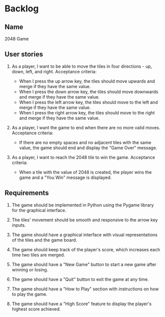 # Backlog

## Name
2048 Game

## User stories
1. As a player, I want to be able to move the tiles in four directions - up, down, left, and right.
    Acceptance criteria:
    - When I press the up arrow key, the tiles should move upwards and merge if they have the same value.
    - When I press the down arrow key, the tiles should move downwards and merge if they have the same value.
    - When I press the left arrow key, the tiles should move to the left and merge if they have the same value.
    - When I press the right arrow key, the tiles should move to the right and merge if they have the same value.

2. As a player, I want the game to end when there are no more valid moves.
    Acceptance criteria:
    - If there are no empty spaces and no adjacent tiles with the same value, the game should end and display the "Game Over" message.

3. As a player, I want to reach the 2048 tile to win the game.
    Acceptance criteria:
    - When a tile with the value of 2048 is created, the player wins the game and a "You Win" message is displayed.

## Requirements
1. The game should be implemented in Python using the Pygame library for the graphical interface.

2. The tiles' movement should be smooth and responsive to the arrow key inputs.

3. The game should have a graphical interface with visual representations of the tiles and the game board.

4. The game should keep track of the player's score, which increases each time two tiles are merged.

5. The game should have a "New Game" button to start a new game after winning or losing.

6. The game should have a "Quit" button to exit the game at any time.

7. The game should have a "How to Play" section with instructions on how to play the game.

8. The game should have a "High Score" feature to display the player's highest score achieved.